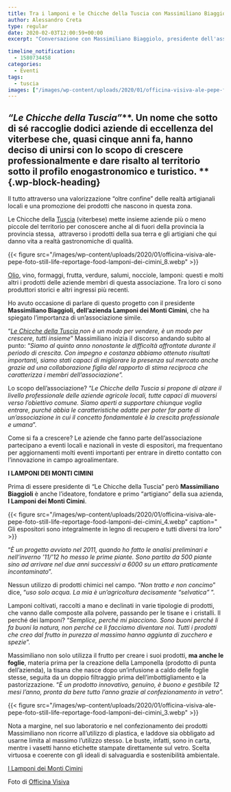 ```yaml
---
title: Tra i lamponi e le Chicche della Tuscia con Massimiliano Biaggioli
author: Alessandro Creta
type: regular
date: 2020-02-03T12:00:59+00:00
excerpt: "Conversazione con Massimiliano Biaggiolo, presidente dell'associazione Le Chicche della Tuscia"

timeline_notification:
  - 1580734458
categories:
  - Eventi
tags:
  - tuscia
images: ["/images/wp-content/uploads/2020/01/officina-visiva-ale-pepe-foto-still-life-reportage-food-lamponi-dei-cimini_1.webp"]
---
```

## _&#8220;Le Chicche della Tuscia&#8221;_**. Un nome che sotto di sé raccoglie dodici aziende di eccellenza del viterbese che, quasi cinque anni fa, hanno deciso di unirsi con lo scopo di crescere professionalmente e dare risalto al territorio sotto il profilo enogastronomico e turistico. ** {.wp-block-heading}

Il tutto attraverso una valorizzazione “oltre confine” delle realtà artigianali locali e una promozione dei&nbsp;prodotti che nascono in questa zona.

Le Chicche della <a href="https://aleepepe.com/2019/10/25/danilo-ciavattini-la-tuscia-e-servita/" target="_blank" rel="noreferrer noopener" aria-label=" (apre in una nuova scheda)">Tuscia</a> (viterbese) mette insieme aziende più o meno piccole del territorio per conoscere anche al di fuori della provincia la provincia stessa,  attraverso i prodotti della sua terra e gli artigiani che qui danno vita a realtà gastronomiche di qualità.


{{< figure src="/images/wp-content/uploads/2020/01/officina-visiva-ale-pepe-foto-still-life-reportage-food-lamponi-dei-cimini_8.webp" >}}


[Olio][1], vino, formaggi, frutta, verdure, salumi, nocciole, lamponi: questi e molti altri i prodotti delle aziende membri di questa associazione. Tra loro ci sono produttori storici e altri ingressi più recenti. 

Ho avuto occasione di parlare di questo progetto con il presidente **Massimiliano Biaggioli, dell&#8217;azienda Lamponi dei Monti Cimini**, che ha spiegato l&#8217;importanza di un&#8217;associazione simile.

“<a rel="noreferrer noopener" aria-label=" (apre in una nuova scheda)" href="https://www.facebook.com/lechicchedellatuscia/" target="_blank"><em>Le Chicche della Tuscia </em></a>_non è un modo per vendere, è un modo per crescere, tutti insieme_” Massimiliano inizia il discorso andando subito al punto: “_Siamo al quinto anno nonostante le difficoltà affrontate durante il periodo di crescita. Con impegno e costanza abbiamo ottenuto risultati importanti, siamo stati capaci di migliorare la presenza sul mercato anche grazie ad una collaborazione figlia del rapporto di stima reciproca che caratterizza i membri dell’associazione”._

Lo scopo dell’associazione? “_Le Chicche della Tuscia si propone di alzare il livello professionale delle aziende agricole locali, tutte capaci di muoversi verso l’obiettivo comune. Siamo aperti a supportare chiunque voglia entrare, purché abbia le caratteristiche adatte per poter far parte di un’associazione in cui il concetto fondamentale è la crescita professionale e umana_”.

Come si fa a crescere? Le aziende che fanno parte dell’associazione partecipano a eventi locali e nazionali in veste di espositori, ma frequentano per aggiornamenti molti eventi importanti per entrare in diretto contatto con l’innovazione in campo agroalimentare.&nbsp;

**I LAMPONI DEI MONTI CIMINI**

Prima di essere presidente di “Le Chicche della Tuscia” però **Massimiliano Biaggioli** è anche l’ideatore, fondatore e primo &#8220;artigiano&#8221; della sua azienda, **I Lamponi dei Monti Cimini**.


{{< figure src="/images/wp-content/uploads/2020/01/officina-visiva-ale-pepe-foto-still-life-reportage-food-lamponi-dei-cimini_4.webp" caption="<br />Gli espositori sono integralmente in legno di recupero e tutti diversi tra loro" >}}


“_È un progetto avviato nel 2011, quando ho fatto le analisi preliminari e nell’inverno &#8217;11/&#8217;12 ho messo le prime piante. Sono partito da 500 piante sino ad arrivare nel due anni successivi a 6000 su un ettaro praticamente incontaminato_”.

Nessun utilizzo di prodotti chimici nel campo. “_Non tratto e non concimo_” dice, “_uso solo acqua. La mia è un’agricoltura decisamente “selvatica”_ ”.

Lamponi coltivati, raccolti a mano e declinati in varie tipologie di prodotti, che vanno dalle composte alla polvere, passando per le tisane e i cristalli. Il perché dei lamponi? “_Semplice, perché mi piacciono. Sono buoni perché li fa buoni la natura, non perché ce li facciamo diventare noi. Tutti i prodotti che creo dal frutto in purezza al massimo hanno aggiunta di zucchero e spezie_”.

Massimiliano non solo utilizza il frutto per creare i suoi prodotti, **ma anche le foglie**, materia prima per la creazione della Lamponella (prodotto di punta dell&#8217;azienda), la tisana che nasce dopo un’infusione a caldo delle foglie stesse, seguita da un doppio filtraggio prima dell’imbottigliamento e la pastorizzazione. “_È un prodotto innovativo, genuino, è buono e gestibile 12 mesi l’anno, pronta da bere tutto l’anno grazie al confezionamento in vetro”._


{{< figure src="/images/wp-content/uploads/2020/01/officina-visiva-ale-pepe-foto-still-life-reportage-food-lamponi-dei-cimini_3.webp" >}}


Nota a margine, nel suo laboratorio e nel confezionamento dei prodotti Massimiliano non ricorre all&#8217;utilizzo di plastica, e laddove sia obbligato ad usarne limita al massimo l’utilizzo stesso. Le buste, infatti, sono in carta, mentre i vasetti hanno etichette stampate direttamente sul vetro. Scelta virtuosa e coerente con gli ideali di salvaguardia e sostenibilità ambientale.

<a rel="noreferrer noopener" aria-label=" (apre in una nuova scheda)" href="http://Lamponi dei Monti Cimini https://www.lamponideimonticimini.com" target="_blank">I Lamponi dei Monti Cimini</a>

Foto di <a href="http://officinavisiva.it" target="_blank" rel="noreferrer noopener" aria-label="Officina Visiva (apre in una nuova scheda)">Officina Visiva</a>

 [1]: https://aleepepe.com/2019/11/18/valorizzazione-del-territorio-e-olio-di-qualita-parola-di-pierluigi-presciuttini/